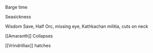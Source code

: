 Barge time

Seasickness

Wisdom Save, 
Half Orc, missing eye, Kathkachan militia, cuts on neck

[[Amaranth]] Collapses

[[Vrindrilliax]] hatches




